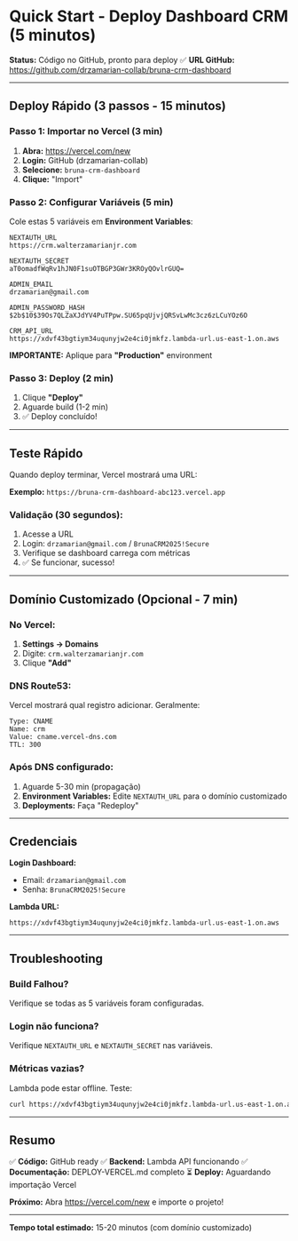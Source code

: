# Quick Start - Deploy Dashboard CRM (5 minutos)

**Status:** Código no GitHub, pronto para deploy ✅
**URL GitHub:** https://github.com/drzamarian-collab/bruna-crm-dashboard

---

## Deploy Rápido (3 passos - 15 minutos)

### Passo 1: Importar no Vercel (3 min)

1. **Abra:** https://vercel.com/new
2. **Login:** GitHub (drzamarian-collab)
3. **Selecione:** `bruna-crm-dashboard`
4. **Clique:** "Import"

### Passo 2: Configurar Variáveis (5 min)

Cole estas 5 variáveis em **Environment Variables**:

```
NEXTAUTH_URL
https://crm.walterzamarianjr.com

NEXTAUTH_SECRET
aT0omadfWqRv1hJN0F1suOTBGP3GWr3KROyQOvlrGUQ=

ADMIN_EMAIL
drzamarian@gmail.com

ADMIN_PASSWORD_HASH
$2b$10$39Os7QLZaXJdYV4PuTPpw.SU65pqUjvjQRSvLwMc3cz6zLCuYOz6O

CRM_API_URL
https://xdvf43bgtiym34uqunyjw2e4ci0jmkfz.lambda-url.us-east-1.on.aws
```

**IMPORTANTE:** Aplique para **"Production"** environment

### Passo 3: Deploy (2 min)

1. Clique **"Deploy"**
2. Aguarde build (1-2 min)
3. ✅ Deploy concluído!

---

## Teste Rápido

Quando deploy terminar, Vercel mostrará uma URL:

**Exemplo:** `https://bruna-crm-dashboard-abc123.vercel.app`

### Validação (30 segundos):
1. Acesse a URL
2. Login: `drzamarian@gmail.com` / `BrunaCRM2025!Secure`
3. Verifique se dashboard carrega com métricas
4. ✅ Se funcionar, sucesso!

---

## Domínio Customizado (Opcional - 7 min)

### No Vercel:
1. **Settings → Domains**
2. Digite: `crm.walterzamarianjr.com`
3. Clique **"Add"**

### DNS Route53:
Vercel mostrará qual registro adicionar. Geralmente:

```
Type: CNAME
Name: crm
Value: cname.vercel-dns.com
TTL: 300
```

### Após DNS configurado:
1. Aguarde 5-30 min (propagação)
2. **Environment Variables:** Edite `NEXTAUTH_URL` para o domínio customizado
3. **Deployments:** Faça "Redeploy"

---

## Credenciais

**Login Dashboard:**
- Email: `drzamarian@gmail.com`
- Senha: `BrunaCRM2025!Secure`

**Lambda URL:**
```
https://xdvf43bgtiym34uqunyjw2e4ci0jmkfz.lambda-url.us-east-1.on.aws
```

---

## Troubleshooting

### Build Falhou?
Verifique se todas as 5 variáveis foram configuradas.

### Login não funciona?
Verifique `NEXTAUTH_URL` e `NEXTAUTH_SECRET` nas variáveis.

### Métricas vazias?
Lambda pode estar offline. Teste:
```bash
curl https://xdvf43bgtiym34uqunyjw2e4ci0jmkfz.lambda-url.us-east-1.on.aws/metrics/funnel
```

---

## Resumo

✅ **Código:** GitHub ready
✅ **Backend:** Lambda API funcionando
✅ **Documentação:** DEPLOY-VERCEL.md completo
⏳ **Deploy:** Aguardando importação Vercel

**Próximo:** Abra https://vercel.com/new e importe o projeto!

---

**Tempo total estimado:** 15-20 minutos (com domínio customizado)

